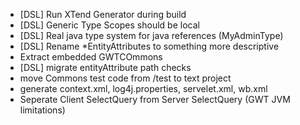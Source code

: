 * [DSL] Run XTend Generator during build
* [DSL] Generic Type Scopes should be local
* [DSL] Real java type system for java references (MyAdminType) 
* [DSL] Rename *EntityAttributes to something more descriptive 
* Extract embedded GWTCOmmons
* [DSL] migrate entityAttribute path checks
* move Commons test code from /test to text project
* generate context.xml, log4j.properties, servelet.xml, wb.xml
* Seperate Client SelectQuery from Server SelectQuery (GWT JVM limitations)